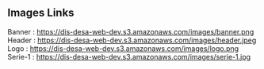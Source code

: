 ## Images Links
Banner : https://dis-desa-web-dev.s3.amazonaws.com/images/banner.png
Header : https://dis-desa-web-dev.s3.amazonaws.com/images/header.jpeg
Logo : https://dis-desa-web-dev.s3.amazonaws.com/images/logo.png
Serie-1 : https://dis-desa-web-dev.s3.amazonaws.com/images/serie-1.jpg 